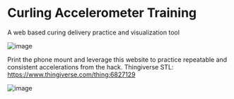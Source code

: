 # Curling Accelerometer Training
A web based curing delivery practice and visualization tool

![image](https://github.com/user-attachments/assets/ac250806-60db-4834-b5cb-d25636cfba5f)

Print the phone mount and leverage this website to practice repeatable and consistent accelerations from the hack.
Thingiverse STL: https://www.thingiverse.com/thing:6827129

![image](https://github.com/user-attachments/assets/59cc9725-5551-412b-8420-7cee92beef31)
